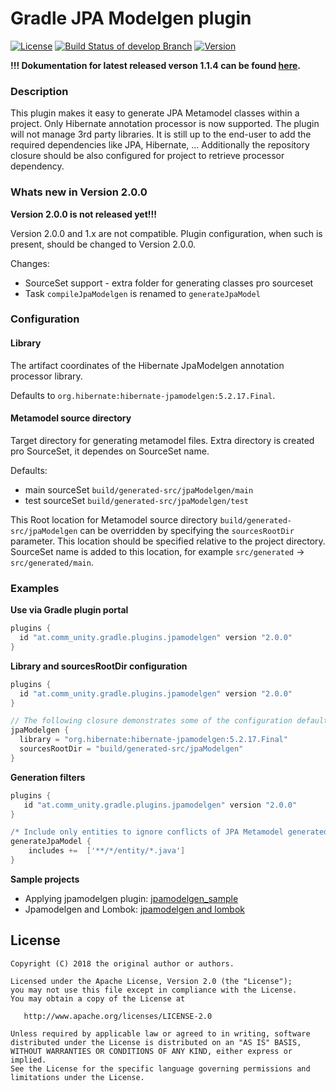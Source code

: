 # Gradle JPA Modelgen plugin

[![License](https://img.shields.io/badge/license-Apache%202-blue.svg)](http://www.apache.org/licenses/LICENSE-2.0)
[![Build Status of develop Branch](https://travis-ci.org/iboyko/gradle-plugins.svg?branch=develop)](https://travis-ci.org/iboyko/gradle-plugins)
[![Version](https://img.shields.io/badge/current%20version-1.1.4-red.svg)](https://github.com/iboyko/gradle-plugins/releases/tag/jpamodelgen-1.1.4)

**!!! Dokumentation for latest released verson 1.1.4 can be found [here](https://github.com/iboyko/gradle-plugins/blob/3d9150c567a047a01a398f9c883abf12789c6dbc/jpamodelgen-plugin/README.md).**


### Description

This plugin makes it easy to generate JPA Metamodel classes within a project. 
Only Hibernate annotation processor is now supported. The plugin will not manage 3rd party libraries. 
It is still up to the end-user to add the required dependencies like JPA, Hibernate, ... 
Additionally the repository closure should be also configured for project to retrieve processor dependency.



### Whats new in Version 2.0.0
**Version 2.0.0 is not released yet!!!**

Version 2.0.0 and 1.x are not compatible. Plugin configuration, when such is present, should be changed to Version 2.0.0.

Changes:
* SourceSet support - extra folder for generating classes pro sourceset
* Task `compileJpaModelgen` is renamed to `generateJpaModel`

### Configuration

#### Library
The artifact coordinates of the Hibernate JpaModelgen annotation processor library.

Defaults to `org.hibernate:hibernate-jpamodelgen:5.2.17.Final`.

#### Metamodel source directory
Target directory for generating metamodel files. Extra directory is created pro SourceSet, it dependes on SourceSet name.

Defaults:
 - main sourceSet `build/generated-src/jpaModelgen/main`
 - test sourceSet `build/generated-src/jpaModelgen/test`

This Root location for Metamodel source directory `build/generated-src/jpaModelgen` can be overridden by specifying
the `sourcesRootDir` parameter. This location should be specified relative to the project directory.
SourceSet name is added to this location, for example `src/generated` -> `src/generated/main`.


### Examples

__Use via Gradle plugin portal__

```groovy
plugins {
  id "at.comm_unity.gradle.plugins.jpamodelgen" version "2.0.0"
}
```

__Library and sourcesRootDir configuration__

```groovy
plugins {
  id "at.comm_unity.gradle.plugins.jpamodelgen" version "2.0.0"
}

// The following closure demonstrates some of the configuration defaults and is not necessary.
jpaModelgen {
  library = "org.hibernate:hibernate-jpamodelgen:5.2.17.Final"
  sourcesRootDir = "build/generated-src/jpaModelgen"
}
```

__Generation filters__

```groovy
plugins {
   id "at.comm_unity.gradle.plugins.jpamodelgen" version "2.0.0"
}

/* Include only entities to ignore conflicts of JPA Metamodel generated classes usage */
generateJpaModel {
    includes +=  ['**/*/entity/*.java']
}
```

__Sample projects__

* Applying jpamodelgen plugin: [jpamodelgen_sample](https://github.com/iboyko/gradle-plugins/tree/master/samples/jpamodelgen-sample)
* Jpamodelgen and Lombok: [jpamodelgen and lombok](https://github.com/iboyko/gradle-plugins/tree/master/samples/jpamodelgen-and-lombok)


## License

    Copyright (C) 2018 the original author or authors.

    Licensed under the Apache License, Version 2.0 (the "License");
    you may not use this file except in compliance with the License.
    You may obtain a copy of the License at

       http://www.apache.org/licenses/LICENSE-2.0

    Unless required by applicable law or agreed to in writing, software
    distributed under the License is distributed on an "AS IS" BASIS,
    WITHOUT WARRANTIES OR CONDITIONS OF ANY KIND, either express or implied.
    See the License for the specific language governing permissions and
    limitations under the License.
